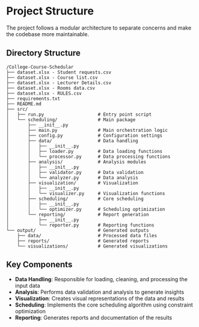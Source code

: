 # Project Structure

The project follows a modular architecture to separate concerns and make the codebase more maintainable.

## Directory Structure

```
/College-Course-Schedular
├── dataset.xlsx - Student requests.csv
├── dataset.xlsx - Course list.csv
├── dataset.xlsx - Lecturer Details.csv
├── dataset.xlsx - Rooms data.csv
├── dataset.xlsx - RULES.csv
├── requirements.txt
├── README.md
├── src/
│   ├── run.py                    # Entry point script
│   └── scheduling/               # Main package
│       ├── __init__.py
│       ├── main.py               # Main orchestration logic
│       ├── config.py             # Configuration settings
│       ├── data/                 # Data handling
│       │   ├── __init__.py
│       │   ├── loader.py         # Data loading functions
│       │   └── processor.py      # Data processing functions
│       ├── analysis/             # Analysis modules
│       │   ├── __init__.py
│       │   ├── validator.py      # Data validation
│       │   └── analyzer.py       # Data analysis
│       ├── visualization/        # Visualization
│       │   ├── __init__.py
│       │   └── visualizer.py     # Visualization functions
│       ├── scheduling/           # Core scheduling
│       │   ├── __init__.py
│       │   └── optimizer.py      # Scheduling optimization
│       └── reporting/            # Report generation
│           ├── __init__.py
│           └── reporter.py       # Reporting functions
└── output/                       # Generated outputs
    ├── data/                     # Processed data files
    ├── reports/                  # Generated reports
    └── visualizations/           # Generated visualizations
```

## Key Components

- **Data Handling**: Responsible for loading, cleaning, and processing the input data
- **Analysis**: Performs data validation and analysis to generate insights
- **Visualization**: Creates visual representations of the data and results
- **Scheduling**: Implements the core scheduling algorithm using constraint optimization
- **Reporting**: Generates reports and documentation of the results
